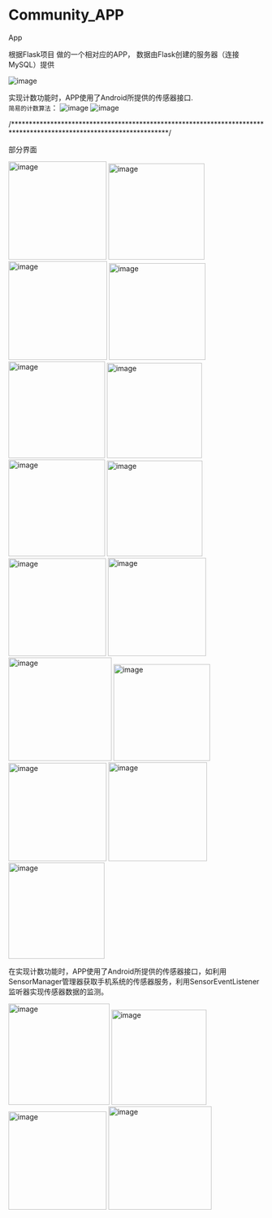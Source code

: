 # Community_APP
App

根据Flask项目 做的一个相对应的APP， 数据由Flask创建的服务器（连接MySQL）提供

![image](https://user-images.githubusercontent.com/74596877/164987399-17b85420-5136-4e44-b929-6adb44473b9e.png)

实现计数功能时，APP使用了Android所提供的传感器接口.<br/> 
`简易的计数算法`：
![image](https://user-images.githubusercontent.com/74596877/164987909-8511b445-cda2-4b7a-a67f-b95b7bb046b0.png)
![image](https://user-images.githubusercontent.com/74596877/164987922-4b99c5ab-8e27-46c0-b97f-f54b5d2d5ea6.png)

/********************************************************************************************************************/

部分界面

<img width="193" alt="image" src="https://user-images.githubusercontent.com/74596877/161688366-581308ce-b390-498e-9447-ef4a5b52277f.png"> <img width="189" alt="image" src="https://user-images.githubusercontent.com/74596877/161688386-e400ad8b-fdef-4124-a13f-f6d49ef0023d.png"> <img width="194" alt="image" src="https://user-images.githubusercontent.com/74596877/161688410-427dd32d-9f34-489c-a166-7a8912a6ff03.png"> <img width="190" alt="image" src="https://user-images.githubusercontent.com/74596877/161688426-ff07ae07-f9f8-4401-b66e-1e21a32169ef.png"> <img width="190" alt="image" src="https://user-images.githubusercontent.com/74596877/161688440-109216a4-f60f-46dd-92ae-abaecf450bdb.png"> <img width="187" alt="image" src="https://user-images.githubusercontent.com/74596877/161688456-d985084f-e810-4934-948e-dc99f7c41919.png"> <img width="190" alt="image" src="https://user-images.githubusercontent.com/74596877/161688471-ee3598dd-1678-4193-8789-8345f25d8ae9.png">  <img width="188" alt="image" src="https://user-images.githubusercontent.com/74596877/161688493-2a957763-0d74-4763-be70-ab413a34bfdb.png">  <img width="192" alt="image" src="https://user-images.githubusercontent.com/74596877/161688502-3269fc33-1c14-4906-a5de-3f0b7729af50.png">  <img width="193" alt="image" src="https://user-images.githubusercontent.com/74596877/161688510-2ac9eac1-ea17-4945-be71-8c20756a980e.png">  <img width="203" alt="image" src="https://user-images.githubusercontent.com/74596877/161688532-54cdcc28-efc6-4107-a656-8dd4e9b5eb51.png">  <img width="190" alt="image" src="https://user-images.githubusercontent.com/74596877/161688549-7391a045-d5ab-4735-b0b6-5460876d97f3.png">   <img width="193" alt="image" src="https://user-images.githubusercontent.com/74596877/161688564-e21b76ad-55ee-47dd-838d-bd10f5bb6938.png">  <img width="194" alt="image" src="https://user-images.githubusercontent.com/74596877/161688575-1deec1cc-31f5-413e-acbe-7a9806ed5a93.png">  <img width="189" alt="image" src="https://user-images.githubusercontent.com/74596877/161688598-0faee3c1-9929-49b0-bc2a-36acc182ae7b.png">

在实现计数功能时，APP使用了Android所提供的传感器接口，如利用SensorManager管理器获取手机系统的传感器服务，利用SensorEventListener监听器实现传感器数据的监测。

<img width="199" alt="image" src="https://user-images.githubusercontent.com/74596877/161688630-5d5c661a-3936-4d18-842a-a252e6742d8c.png">  <img width="187" alt="image" src="https://user-images.githubusercontent.com/74596877/161688614-7a157e08-f272-44b2-b8a9-7a0fd6362956.png">  <img width="193" alt="image" src="https://user-images.githubusercontent.com/74596877/161688651-0979cf8b-1b37-45a6-8b3f-e83f4c604611.png">  <img width="203" alt="image" src="https://user-images.githubusercontent.com/74596877/161688670-8f906a5f-e815-4e25-ac85-5ed7057403b8.png">

